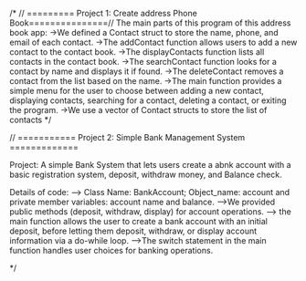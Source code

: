 /* // ========= Project 1: Create address Phone Book===============//
The main parts of this program of this address book app:
->We defined a Contact struct to store the name, phone, and email of each contact.
->The addContact function allows users to add a new contact to the contact book.
->The displayContacts function lists all contacts in the contact book.
->The searchContact function looks for a contact by name and displays it if found.
->The deleteContact removes a contact from the list based on the name.
->The main function provides a simple menu for the user to choose between adding a new contact, displaying contacts, searching for a contact, deleting a contact, or exiting the program.
->We use a vector of Contact structs to store the list of contacts
 */

 // =========== Project 2: Simple Bank Management System =============

Project: A simple Bank System that lets users create a abnk account with a basic registration system, deposit, withdraw money, and Balance check.

Details of code:
--> Class Name: BankAccount; Object_name: account and private member variables: account name and balance.
-->We provided public methods (deposit, withdraw, display) for account operations.
--> the main function allows the user to create a bank account with an initial deposit, 
before letting them deposit, withdraw, or display account information via a do-while loop.
-->The switch statement in the main function handles user choices for banking operations.

 */


